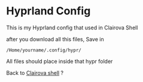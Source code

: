 # Hyprland Config

This is my Hyprland config that used in Clairova Shell

after you download all this files, Save in
```
/Home/yourname/.config/hypr/
```

All files should place inside that hypr folder

Back to [Clairova shell](https://github.com/ranggaluthfiendi/Clairova-Shell) ?
